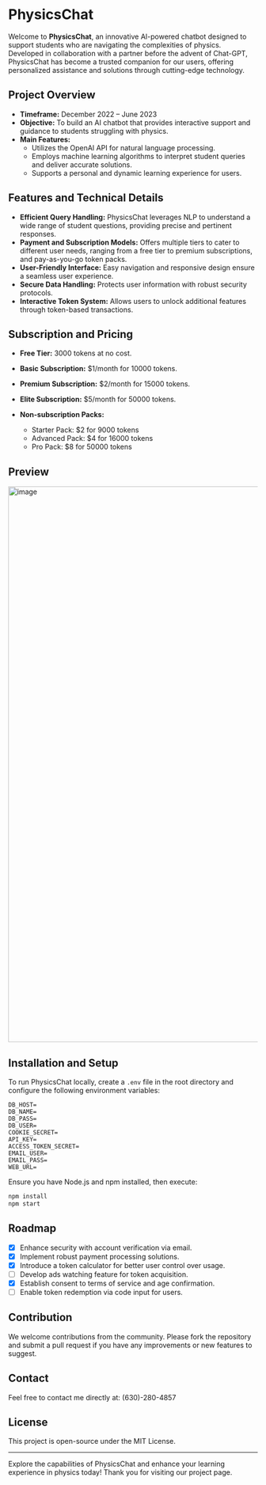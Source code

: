 # PhysicsChat

Welcome to **PhysicsChat**, an innovative AI-powered chatbot designed to support students who are navigating the complexities of physics. Developed in collaboration with a partner before the advent of Chat-GPT, PhysicsChat has become a trusted companion for our users, offering personalized assistance and solutions through cutting-edge technology.

## Project Overview

- **Timeframe:** December 2022 – June 2023
- **Objective:** To build an AI chatbot that provides interactive support and guidance to students struggling with physics.
- **Main Features:**
  - Utilizes the OpenAI API for natural language processing.
  - Employs machine learning algorithms to interpret student queries and deliver accurate solutions.
  - Supports a personal and dynamic learning experience for users.

## Features and Technical Details

- **Efficient Query Handling:** PhysicsChat leverages NLP to understand a wide range of student questions, providing precise and pertinent responses.
- **Payment and Subscription Models:** Offers multiple tiers to cater to different user needs, ranging from a free tier to premium subscriptions, and pay-as-you-go token packs.
- **User-Friendly Interface:** Easy navigation and responsive design ensure a seamless user experience.
- **Secure Data Handling:** Protects user information with robust security protocols.
- **Interactive Token System:** Allows users to unlock additional features through token-based transactions.

## Subscription and Pricing

- **Free Tier:** 3000 tokens at no cost.
- **Basic Subscription:** $1/month for 10000 tokens.
- **Premium Subscription:** $2/month for 15000 tokens.
- **Elite Subscription:** $5/month for 50000 tokens.

- **Non-subscription Packs:**
  - Starter Pack: $2 for 9000 tokens
  - Advanced Pack: $4 for 16000 tokens
  - Pro Pack: $8 for 50000 tokens




## Preview

<img width="1123" alt="image" src="https://github.com/user-attachments/assets/8c8848a0-99d0-4dd2-8ad7-4aca75297d4b">




## Installation and Setup

To run PhysicsChat locally, create a `.env` file in the root directory and configure the following environment variables:

```plaintext
DB_HOST=
DB_NAME=
DB_PASS=
DB_USER=
COOKIE_SECRET=
API_KEY=
ACCESS_TOKEN_SECRET=
EMAIL_USER=
EMAIL_PASS=
WEB_URL=
```

Ensure you have Node.js and npm installed, then execute:

```bash
npm install
npm start
```

## Roadmap

- [x] Enhance security with account verification via email.
- [x] Implement robust payment processing solutions.
- [x] Introduce a token calculator for better user control over usage.
- [ ] Develop ads watching feature for token acquisition.
- [x] Establish consent to terms of service and age confirmation.
- [ ] Enable token redemption via code input for users.

## Contribution

We welcome contributions from the community. Please fork the repository and submit a pull request if you have any improvements or new features to suggest.

## Contact

Feel free to contact me directly at: (630)-280-4857

## License

This project is open-source under the MIT License.

---

Explore the capabilities of PhysicsChat and enhance your learning experience in physics today! Thank you for visiting our project page.
